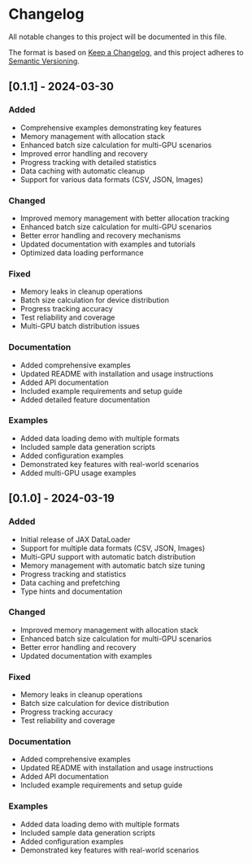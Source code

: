 # Changelog

All notable changes to this project will be documented in this file.

The format is based on [Keep a Changelog](https://keepachangelog.com/en/1.0.0/),
and this project adheres to [Semantic Versioning](https://semver.org/spec/v2.0.0.html).

## [0.1.1] - 2024-03-30

### Added
- Comprehensive examples demonstrating key features
- Memory management with allocation stack
- Enhanced batch size calculation for multi-GPU scenarios
- Improved error handling and recovery
- Progress tracking with detailed statistics
- Data caching with automatic cleanup
- Support for various data formats (CSV, JSON, Images)

### Changed
- Improved memory management with better allocation tracking
- Enhanced batch size calculation for multi-GPU scenarios
- Better error handling and recovery mechanisms
- Updated documentation with examples and tutorials
- Optimized data loading performance

### Fixed
- Memory leaks in cleanup operations
- Batch size calculation for device distribution
- Progress tracking accuracy
- Test reliability and coverage
- Multi-GPU batch distribution issues

### Documentation
- Added comprehensive examples
- Updated README with installation and usage instructions
- Added API documentation
- Included example requirements and setup guide
- Added detailed feature documentation

### Examples
- Added data loading demo with multiple formats
- Included sample data generation scripts
- Added configuration examples
- Demonstrated key features with real-world scenarios
- Added multi-GPU usage examples

## [0.1.0] - 2024-03-19

### Added
- Initial release of JAX DataLoader
- Support for multiple data formats (CSV, JSON, Images)
- Multi-GPU support with automatic batch distribution
- Memory management with automatic batch size tuning
- Progress tracking and statistics
- Data caching and prefetching
- Type hints and documentation

### Changed
- Improved memory management with allocation stack
- Enhanced batch size calculation for multi-GPU scenarios
- Better error handling and recovery
- Updated documentation with examples

### Fixed
- Memory leaks in cleanup operations
- Batch size calculation for device distribution
- Progress tracking accuracy
- Test reliability and coverage

### Documentation
- Added comprehensive examples
- Updated README with installation and usage instructions
- Added API documentation
- Included example requirements and setup guide

### Examples
- Added data loading demo with multiple formats
- Included sample data generation scripts
- Added configuration examples
- Demonstrated key features with real-world scenarios 
